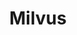 ---
draft: false
title: Milvus
content:
  id: milvus
  name: Milvus
  logo: /images/databases/specialized-databases/milvus/logo.png
  website: https://milvus.io/
  iframe_website: /website-iframe/databases/specialized-databases/milvus
  dashboardImage: /images/databases/specialized-databases/milvus/screenshot-1.png
  short_description: The High-Performance Vector Database Built for Scale
  description: Milvus is an open-source vector database built for GenAI applications. Install with pip, perform high-speed searches, and scale to tens of billions of vectors with minimal performance loss.
  features:
    - title: Scale as needed
      description: Elastic scaling to tens of billions of vectors with distributed architecture.
    - title: Blazing fast
      description: Retrieve data quickly and accurately with Global Index, regardless of scale.
    - title: Reusable Code
      description: Write once, and deploy with one line of code into the production environment.
    - title: Supportive Community
      description: Fan-favorite vector database with extensive resources and supportive contributors.
  screenshots:
    - /images/databases/specialized-databases/milvus/screenshot-1.png
    - /images/databases/specialized-databases/milvus/screenshot-2.png
---